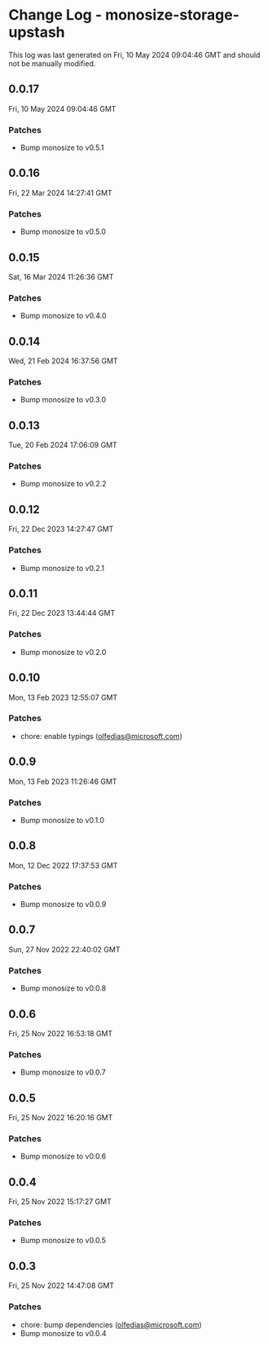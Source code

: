 # Change Log - monosize-storage-upstash

This log was last generated on Fri, 10 May 2024 09:04:46 GMT and should not be manually modified.

<!-- Start content -->

## 0.0.17

Fri, 10 May 2024 09:04:46 GMT

### Patches

- Bump monosize to v0.5.1

## 0.0.16

Fri, 22 Mar 2024 14:27:41 GMT

### Patches

- Bump monosize to v0.5.0

## 0.0.15

Sat, 16 Mar 2024 11:26:36 GMT

### Patches

- Bump monosize to v0.4.0

## 0.0.14

Wed, 21 Feb 2024 16:37:56 GMT

### Patches

- Bump monosize to v0.3.0

## 0.0.13

Tue, 20 Feb 2024 17:06:09 GMT

### Patches

- Bump monosize to v0.2.2

## 0.0.12

Fri, 22 Dec 2023 14:27:47 GMT

### Patches

- Bump monosize to v0.2.1

## 0.0.11

Fri, 22 Dec 2023 13:44:44 GMT

### Patches

- Bump monosize to v0.2.0

## 0.0.10

Mon, 13 Feb 2023 12:55:07 GMT

### Patches

- chore: enable typings (olfedias@microsoft.com)

## 0.0.9

Mon, 13 Feb 2023 11:26:46 GMT

### Patches

- Bump monosize to v0.1.0

## 0.0.8

Mon, 12 Dec 2022 17:37:53 GMT

### Patches

- Bump monosize to v0.0.9

## 0.0.7

Sun, 27 Nov 2022 22:40:02 GMT

### Patches

- Bump monosize to v0.0.8

## 0.0.6

Fri, 25 Nov 2022 16:53:18 GMT

### Patches

- Bump monosize to v0.0.7

## 0.0.5

Fri, 25 Nov 2022 16:20:16 GMT

### Patches

- Bump monosize to v0.0.6

## 0.0.4

Fri, 25 Nov 2022 15:17:27 GMT

### Patches

- Bump monosize to v0.0.5

## 0.0.3

Fri, 25 Nov 2022 14:47:08 GMT

### Patches

- chore: bump dependencies (olfedias@microsoft.com)
- Bump monosize to v0.0.4
